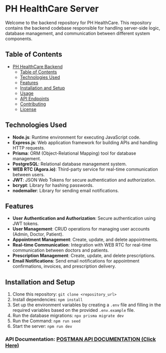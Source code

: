 # PH HealthCare Server

Welcome to the backend repository for PH HealthCare. This repository contains the backend codebase responsible for handling server-side logic, database management, and communication between different system components.

## Table of Contents
- [PH HealthCare Backend](#ph-healthcare-backend)
  - [Table of Contents](#table-of-contents)
  - [Technologies Used](#technologies-used)
  - [Features](#features)
  - [Installation and Setup](#installation-and-setup)
  - [Usage](#usage)
  - [API Endpoints](#api-endpoints)
  - [Contributing](#contributing)
  - [License](#license)

## Technologies Used
- **Node.js**: Runtime environment for executing JavaScript code.
- **Express.js**: Web application framework for building APIs and handling HTTP requests.
- **Prisma**: ORM (Object-Relational Mapping) tool for database management.
- **PostgreSQL**: Relational database management system.
- **WEB RTC (Agora.io)**: Third-party service for real-time communication between users.
- **JWT**: JSON Web Tokens for secure authentication and authorization.
- **bcrypt**: Library for hashing passwords.
- **nodemailer**: Library for sending email notifications.

## Features
- **User Authentication and Authorization**: Secure authentication using JWT tokens.
- **User Management**: CRUD operations for managing user accounts (Admin, Doctor, Patient).
- **Appointment Management**: Create, update, and delete appointments.
- **Real-time Communication**: Integration with WEB RTC for real-time communication between doctors and patients.
- **Prescription Management**: Create, update, and delete prescriptions.
- **Email Notifications**: Send email notifications for appointment confirmations, invoices, and prescription delivery.

## Installation and Setup
1. Clone this repository: `git clone <repository_url>`
2. Install dependencies: `npm install`
3. Set up the environment variables by creating a `.env` file and filling in the required variables based on the provided `.env.example` file.
4. Run the database migrations: `npx prisma migrate dev`
4. Run the Command: `npm run seed`
5. Start the server: `npm run dev`


### API Documentation: [POSTMAN API DOCUMENTATION (Click Here)](https://documenter.getpostman.com/view/26694209/2sA2xjyWRv)